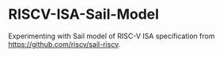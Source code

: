 # RISCV-ISA-Sail-Model
Experimenting with Sail model of RISC-V ISA specification from https://github.com/riscv/sail-riscv.

